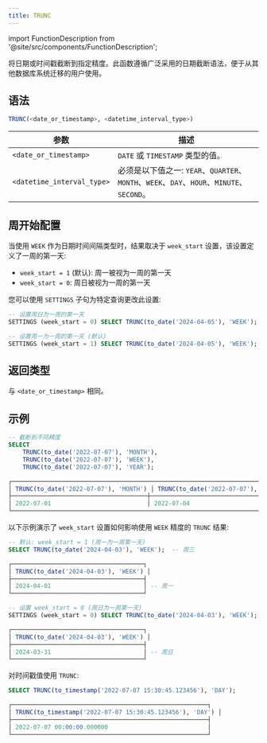 ```yaml
---
title: TRUNC
---
```

import FunctionDescription from '@site/src/components/FunctionDescription';

<FunctionDescription description="引入版本: v1.2.745"/>

将日期或时间戳截断到指定精度。此函数遵循广泛采用的日期截断语法，便于从其他数据库系统迁移的用户使用。

## 语法

```sql
TRUNC(<date_or_timestamp>, <datetime_interval_type>)
```

| 参数                       | 描述                                                                                                |
|----------------------------|----------------------------------------------------------------------------------------------------|
| `<date_or_timestamp>`      | `DATE` 或 `TIMESTAMP` 类型的值。                                                                    |
| `<datetime_interval_type>` | 必须是以下值之一: `YEAR`、`QUARTER`、`MONTH`、`WEEK`、`DAY`、`HOUR`、`MINUTE`、`SECOND`。 |

## 周开始配置

当使用 `WEEK` 作为日期时间间隔类型时，结果取决于 `week_start` 设置，该设置定义了一周的第一天:

- `week_start = 1` (默认): 周一被视为一周的第一天
- `week_start = 0`: 周日被视为一周的第一天

您可以使用 `SETTINGS` 子句为特定查询更改此设置:

```sql
-- 设置周日为一周的第一天
SETTINGS (week_start = 0) SELECT TRUNC(to_date('2024-04-05'), 'WEEK');

-- 设置周一为一周的第一天 (默认)
SETTINGS (week_start = 1) SELECT TRUNC(to_date('2024-04-05'), 'WEEK');
```

## 返回类型

与 `<date_or_timestamp>` 相同。

## 示例

```sql
-- 截断到不同精度
SELECT
    TRUNC(to_date('2022-07-07'), 'MONTH'),
    TRUNC(to_date('2022-07-07'), 'WEEK'),
    TRUNC(to_date('2022-07-07'), 'YEAR');

┌────────────────────────────────────────────────────────────────────────────────────┐
│ TRUNC(to_date('2022-07-07'), 'MONTH') │ TRUNC(to_date('2022-07-07'), 'WEEK') │ TRUNC(to_date('2022-07-07'), 'YEAR') │
├──────────────────────────────────────┼─────────────────────────────────────┼─────────────────────────────────────┤
│ 2022-07-01                           │ 2022-07-04                          │ 2022-01-01                          │
└────────────────────────────────────────────────────────────────────────────────────┘
```

以下示例演示了 `week_start` 设置如何影响使用 `WEEK` 精度的 `TRUNC` 结果:

```sql
-- 默认: week_start = 1 (周一为一周第一天)
SELECT TRUNC(to_date('2024-04-03'), 'WEEK');  -- 周三

┌─────────────────────────────────────┐
│ TRUNC(to_date('2024-04-03'), 'WEEK') │
├─────────────────────────────────────┤
│ 2024-04-01                          │ -- 周一
└─────────────────────────────────────┘

-- 设置 week_start = 0 (周日为一周第一天)
SETTINGS (week_start = 0) SELECT TRUNC(to_date('2024-04-03'), 'WEEK');  -- 周三

┌─────────────────────────────────────┐
│ TRUNC(to_date('2024-04-03'), 'WEEK') │
├─────────────────────────────────────┤
│ 2024-03-31                          │ -- 周日
└─────────────────────────────────────┘
```

对时间戳值使用 `TRUNC`:

```sql
SELECT TRUNC(to_timestamp('2022-07-07 15:30:45.123456'), 'DAY');

┌───────────────────────────────────────────────────────┐
│ TRUNC(to_timestamp('2022-07-07 15:30:45.123456'), 'DAY') │
├───────────────────────────────────────────────────────┤
│ 2022-07-07 00:00:00.000000                            │
└───────────────────────────────────────────────────────┘
```